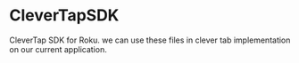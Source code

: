 # CleverTapSDK
CleverTap SDK for Roku. we can use these files in clever tab implementation on our current application.
